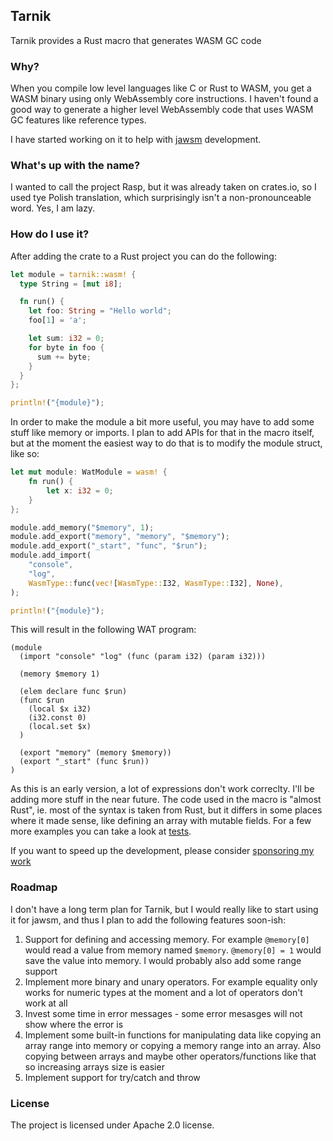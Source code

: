 ## Tarnik

Tarnik provides a Rust macro that generates WASM GC code

### Why?

When you compile low level languages like C or Rust to WASM, you
get a WASM binary using only WebAssembly core instructions. I haven't
found a good way to generate a higher level WebAssembly code that uses
WASM GC features like reference types.

I have started working on it to help with [jawsm](https://github.com/drogus/jawsm)
development.

### What's up with the name?

I wanted to call the project Rasp, but it was already taken on crates.io,
so I used tye Polish translation, which surprisingly isn't a non-pronounceable word.
Yes, I am lazy.

### How do I use it?

After adding the crate to a Rust project you can do the following:

```rust
let module = tarnik::wasm! {
  type String = [mut i8];

  fn run() {
    let foo: String = "Hello world";
    foo[1] = 'a';

    let sum: i32 = 0;
    for byte in foo {
      sum += byte;
    }
  }
};

println!("{module}");
```

In order to make the module a bit more useful, you may have to add some stuff like memory or imports.
I plan to add APIs for that in the macro itself, but at the moment the easiest way to do that is to
modify the module struct, like so:

```rust
let mut module: WatModule = wasm! {
    fn run() {
        let x: i32 = 0;
    }
};

module.add_memory("$memory", 1);
module.add_export("memory", "memory", "$memory");
module.add_export("_start", "func", "$run");
module.add_import(
    "console",
    "log",
    WasmType::func(vec![WasmType::I32, WasmType::I32], None),
);

println!("{module}");
```

This will result in the following WAT program:

```
(module
  (import "console" "log" (func (param i32) (param i32)))

  (memory $memory 1)

  (elem declare func $run)
  (func $run
    (local $x i32)
    (i32.const 0)
    (local.set $x)
  )

  (export "memory" (memory $memory))
  (export "_start" (func $run))
)
```

As this is an early version, a lot of expressions don't work correclty. I'll be
adding more stuff in the near future. The code used in the macro is "almost Rust",
ie. most of the syntax is taken from Rust, but it differs in some places where it made
sense, like defining an array with mutable fields. For a few more examples you can
take a look at [tests](testing/src/lib.rs).

If you want to speed up the development, please consider [sponsoring my work](https://github.com/sponsors/drogus)

### Roadmap

I don't have a long term plan for Tarnik, but I would really like to start using
it for jawsm, and thus I plan to add the following features soon-ish:

1. Support for defining and accessing memory. For example `@memory[0]` would read
   a value from memory named `$memory`. `@memory[0] = 1` would save the value into
   memory. I would probably also add some range support
2. Implement more binary and unary operators. For example equality only works for numeric
   types at the moment and a lot of operators don't work at all
3. Invest some time in error messages - some error mesasges will not show where
   the error is
4. Implement some built-in functions for manipulating data like copying an array range
   into memory or copying a memory range into an array. Also copying between arrays
   and maybe other operators/functions like that so increasing arrays size is easier
5. Implement support for try/catch and throw

### License

The project is licensed under Apache 2.0 license.
